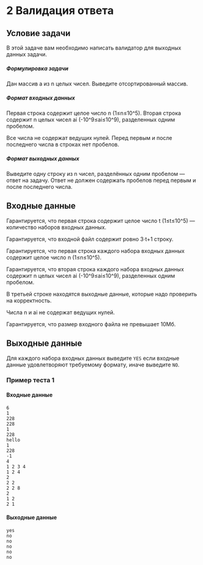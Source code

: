 # 2 Валидация ответа

## Условие задачи

В этой задаче вам необходимо написать валидатор для выходных данных задачи.

##### Формулировка задачи

Дан массив a из n целых чисел. Выведите отсортированный массив.

##### Формат входных данных

Первая строка содержит целое число n (1≤n≤10^5). Вторая строка содержит n целых чисел ai (-10^9≤ai≤10^9), разделенных
одним пробелом.

Все числа не содержат ведущих нулей. Перед первым и после последнего числа в строках нет пробелов.

##### Формат выходных данных

Выведите одну строку из n чисел, разделённых одним пробелом — ответ на задачу. Ответ не должен содержать пробелов перед
первым и после последнего числа.

## Входные данные

Гарантируется, что первая строка содержит целое число t (1≤t≤10^5) — количество наборов входных данных.

Гарантируется, что входной файл содержит ровно 3⋅t+1 строку.

Гарантируется, что первая строка каждого набора входных данных содержит целое число n (1≤n≤10^5).

Гарантируется, что вторая строка каждого набора входных данных содержит n целых чисел ai (-10^9≤ai≤10^9), разделенных
одним пробелом.

В третьей строке находятся выходные данные, которые надо проверить на корректность.

Числа n и ai не содержат ведущих нулей.

Гарантируется, что размер входного файла не превышает 10Мб.

## Выходные данные

Для каждого набора входных данных выведите `YES` если входные данные удовлетворяют требуемому формату, иначе выведите
`NO`.

### Пример теста 1

#### Входные данные

```
6
1
228
228
1
228
hello
1
228
-1
4
1 2 3 4
1 2 4
2
2 2
2 2 8
2
1 2
2 1
```

#### Выходные данные

```
yes
no
no
no
no
no
```
